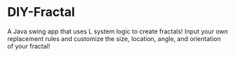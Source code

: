 # DIY-Fractal
A Java swing app that uses L system logic to create fractals! Input your own replacement rules and customize the size, location, angle, and orientation of your fractal!
